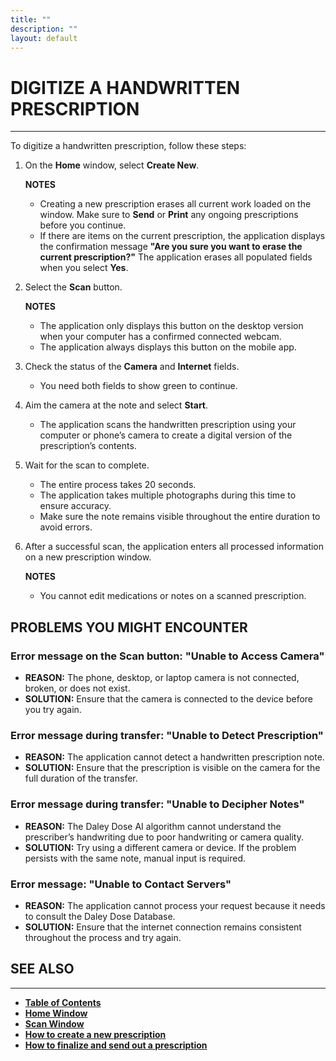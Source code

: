 ```yaml
---
title: ""
description: ""
layout: default
---
```


# **DIGITIZE A HANDWRITTEN PRESCRIPTION**  
---

To digitize a handwritten prescription, follow these steps:

1. On the **Home** window, select **Create New**.  

   **NOTES**  
   - Creating a new prescription erases all current work loaded on the window. Make sure to **Send** or **Print** any ongoing prescriptions before you continue.  
   - If there are items on the current prescription, the application displays the confirmation message **"Are you sure you want to erase the current prescription?"** The application erases all populated fields when you select **Yes**.

2. Select the **Scan** button.  

   **NOTES**  
   - The application only displays this button on the desktop version when your computer has a confirmed connected webcam.  
   - The application always displays this button on the mobile app.

3. Check the status of the **Camera** and **Internet** fields.  
   - You need both fields to show green to continue.

4. Aim the camera at the note and select **Start**.  
   - The application scans the handwritten prescription using your computer or phone’s camera to create a digital version of the prescription’s contents.

5. Wait for the scan to complete.  
   - The entire process takes 20 seconds.  
   - The application takes multiple photographs during this time to ensure accuracy.  
   - Make sure the note remains visible throughout the entire duration to avoid errors.

6. After a successful scan, the application enters all processed information on a new prescription window.  

   **NOTES**  
   - You cannot edit medications or notes on a scanned prescription.

## **PROBLEMS YOU MIGHT ENCOUNTER**

### Error message on the **Scan** button: **"Unable to Access Camera"**  
- **REASON:** The phone, desktop, or laptop camera is not connected, broken, or does not exist.  
- **SOLUTION:** Ensure that the camera is connected to the device before you try again.

### Error message during transfer: **"Unable to Detect Prescription"**  
- **REASON:** The application cannot detect a handwritten prescription note.  
- **SOLUTION:** Ensure that the prescription is visible on the camera for the full duration of the transfer.

### Error message during transfer: **"Unable to Decipher Notes"**  
- **REASON:** The Daley Dose AI algorithm cannot understand the prescriber’s handwriting due to poor handwriting or camera quality.  
- **SOLUTION:** Try using a different camera or device. If the problem persists with the same note, manual input is required.

### Error message: **"Unable to Contact Servers"**  
- **REASON:** The application cannot process your request because it needs to consult the Daley Dose Database.  
- **SOLUTION:** Ensure that the internet connection remains consistent throughout the process and try again.

## **SEE ALSO**
---
- [**Table of Contents**](/daleydose/help-files)
- [**Home Window**](/daleydose/window-home)  
- [**Scan Window**](/daleydose/window-scan)  
- [**How to create a new prescription**](/daleydose/prescription-create-new)  
- [**How to finalize and send out a prescription**](/daleydose/prescription-finalize)
